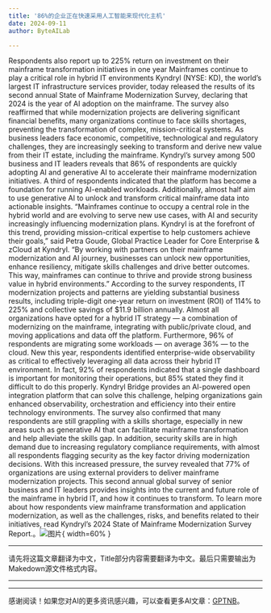 ```yaml
---
title: '86%的企业正在快速采用人工智能来现代化主机'
date: 2024-09-11
author: ByteAILab

---
```


Respondents also report up to 225% return on investment on their mainframe transformation initiatives in one year
Mainframes continue to play a critical role in hybrid IT environments
Kyndryl (NYSE: KD), the world’s largest IT infrastructure services provider, today released the results of its second annual State of Mainframe Modernization Survey, declaring that 2024 is the year of AI adoption on the mainframe. The survey also reaffirmed that while modernization projects are delivering significant financial benefits, many organizations continue to face skills shortages, preventing the transformation of complex, mission-critical systems.
As business leaders face economic, competitive, technological and regulatory challenges, they are increasingly seeking to transform and derive new value from their IT estate, including the mainframe. Kyndryl’s survey among 500 business and IT leaders reveals that 86% of respondents are quickly adopting AI and generative AI to accelerate their mainframe modernization initiatives. A third of respondents indicated that the platform has become a foundation for running AI-enabled workloads. Additionally, almost half aim to use generative AI to unlock and transform critical mainframe data into actionable insights.
“Mainframes continue to occupy a central role in the hybrid world and are evolving to serve new use cases, with AI and security increasingly influencing modernization plans. Kyndryl is at the forefront of this trend, providing mission-critical expertise to help customers achieve their goals,” said Petra Goude, Global Practice Leader for Core Enterprise & zCloud at Kyndryl. “By working with partners on their mainframe modernization and AI journey, businesses can unlock new opportunities, enhance resiliency, mitigate skills challenges and drive better outcomes. This way, mainframes can continue to thrive and provide strong business value in hybrid environments.”
According to the survey respondents, IT modernization projects and patterns are yielding substantial business results, including triple-digit one-year return on investment (ROI) of 114% to 225% and collective savings of $11.9 billion annually. Almost all organizations have opted for a hybrid IT strategy — a combination of modernizing on the mainframe, integrating with public/private cloud, and moving applications and data off the platform. Furthermore, 96% of respondents are migrating some workloads — on average 36% — to the cloud.
New this year, respondents identified enterprise-wide observability as critical to effectively leveraging all data across their hybrid IT environment. In fact, 92% of respondents indicated that a single dashboard is important for monitoring their operations, but 85% stated they find it difficult to do this properly. Kyndryl Bridge provides an AI-powered open integration platform that can solve this challenge, helping organizations gain enhanced observability, orchestration and efficiency into their entire technology environments.
The survey also confirmed that many respondents are still grappling with a skills shortage, especially in new areas such as generative AI that can facilitate mainframe transformation and help alleviate the skills gap. In addition, security skills are in high demand due to increasing regulatory compliance requirements, with almost all respondents flagging security as the key factor driving modernization decisions. With this increased pressure, the survey revealed that 77% of organizations are using external providers to deliver mainframe modernization projects.
This second annual global survey of senior business and IT leaders provides insights into the current and future role of the mainframe in hybrid IT, and how it continues to transform. To learn more about how respondents view mainframe transformation and application modernization, as well as the challenges, risks, and benefits related to their initiatives, read Kyndryl’s 2024 State of Mainframe Modernization Survey Report.。![图片](https://ai-techpark.com/wp-content/uploads/2024/09/86-of-960x540.jpg){ width=60% }

---
请先将这篇文章翻译为中文，Title部分内容需要翻译为中文。最后只需要输出为Makedown源文件格式内容。

---
---
感谢阅读！如果您对AI的更多资讯感兴趣，可以查看更多AI文章：[GPTNB](https://gptnb.com)。